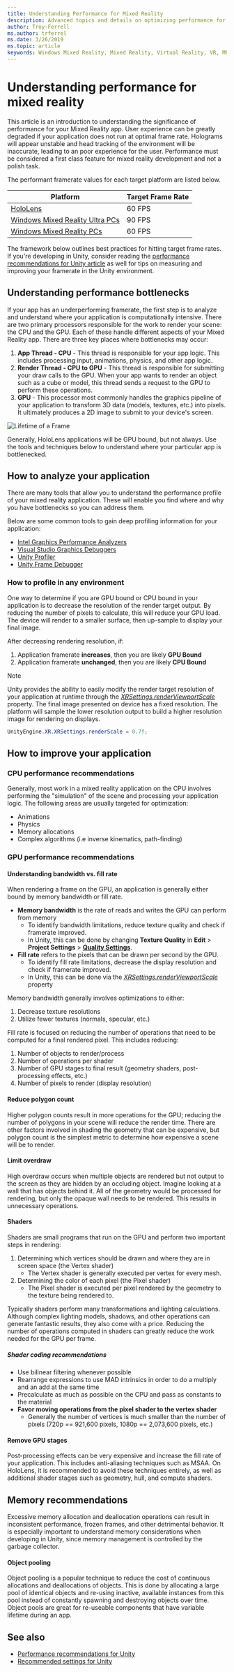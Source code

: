 ```yaml
---
title: Understanding Performance for Mixed Reality
description: Advanced topics and details on optimizing performance for Windows Mixed Reality Apps
author: Troy-Ferrell
ms.author: trferrel
ms.date: 3/26/2019
ms.topic: article
keywords: Windows Mixed Reality, Mixed Reality, Virtual Reality, VR, MR, Performance, Optimization, CPU, GPU
---
```


# Understanding performance for mixed reality

This article is an introduction to understanding the significance of performance for your Mixed Reality app.  User experience can be greatly degraded if your application does not run at optimal frame rate. Holograms will appear unstable and head tracking of the environment will be inaccurate, leading to an poor experience for the user. Performance must be considered a first class feature for mixed reality development and not a polish task.

The performant framerate values for each target platform are listed below.

| Platform | Target Frame Rate |
|----------|-------------------|
| [HoloLens](hololens-hardware-details.md) | 60 FPS |
| [Windows Mixed Reality Ultra PCs](immersive-headset-hardware-details.md) | 90 FPS |
| [Windows Mixed Reality PCs](immersive-headset-hardware-details.md) | 60 FPS |

The framework below outlines best practices for hitting target frame rates. If you're developing in Unity, consider reading the [performance recommendations for Unity article](performance-recommendations-for-unity.md) as well for tips on measuring and improving your framerate in the Unity environment.

## Understanding performance bottlenecks

If your app has an underperforming framerate, the first step is to analyze and understand where your application is computationally intensive. There are two primary processors responsible for the work to render your scene: the CPU and the GPU. Each of these handle different aspects of your Mixed Reality app. There are three key places where bottlenecks may occur: 

1. **App Thread - CPU** -
    This thread is responsible for your app logic. This includes processing input, animations, physics, and other app logic.
2. **Render Thread - CPU to GPU** - 
    This thread is responsible for submitting your draw calls to the GPU. When your app wants to render an object such as a cube or model, this thread sends a request to the GPU to perform these operations.
3. **GPU** - 
    This processor most commonly handles the graphics pipeline of your application to transform 3D data (models, textures, etc.) into pixels. It ultimately produces a 2D image to submit to your device's screen.

![Lifetime of a Frame](images/lifetime-of-a-frame.png)

Generally, HoloLens applications will be GPU bound, but not always. Use the tools and techniques below to understand where your particular app is bottlenecked.

## How to analyze your application

There are many tools that allow you to understand the performance profile of your mixed reality application. These will enable you find where and why you have bottlenecks so you can address them.

Below are some common tools to gain deep profiling information for your application:
- [Intel Graphics Performance Analyzers](https://software.intel.com/gpa)
- [Visual Studio Graphics Debuggers](https://docs.microsoft.com/visualstudio/debugger/graphics/visual-studio-graphics-diagnostics?view=vs-2017)
- [Unity Profiler](https://docs.unity3d.com/Manual/Profiler.html)
- [Unity Frame Debugger](https://docs.unity3d.com/Manual/FrameDebugger.html)

### How to profile in any environment

One way to determine if you are GPU bound or CPU bound in your application is to decrease the resolution of the render target output. By reducing the number of pixels to calculate, this will reduce your GPU load. The device will render to a smaller surface, then up-sample to display your final image.

After decreasing rendering resolution, if:
1) Application framerate **increases**, then you are likely **GPU Bound**
1) Application framerate **unchanged**, then you are likely **CPU Bound**

>[!NOTE]
>Unity provides the ability to easily modify the render target resolution of your application at runtime through the *[XRSettings.renderViewportScale](https://docs.unity3d.com/ScriptReference/XR.XRSettings-renderViewportScale.html)* property. The final image presented on device has a fixed resolution. The platform will sample the lower resolution output to build a higher resolution image for rendering on displays. 
>
>```CS
>UnityEngine.XR.XRSettings.renderScale = 0.7f;
>```

## How to improve your application

### CPU performance recommendations

Generally, most work in a mixed reality application on the CPU involves performing the "simulation" of the scene and processing your application logic. The following areas are usually targeted for optimization:

- Animations
- Physics
- Memory allocations
- Complex algorithms (i.e inverse kinematics, path-finding)

### GPU performance recommendations

#### Understanding bandwidth vs. fill rate
When rendering a frame on the GPU, an application is generally either bound by memory bandwidth or fill rate.

- **Memory bandwidth** is the rate of reads and writes the GPU can perform from memory
    - To identify bandwidth limitations, reduce texture quality and check if framerate improved.
    - In Unity, this can be done by changing **Texture Quality** in **Edit** > **Project Settings** > **[Quality Settings](https://docs.unity3d.com/Manual/class-QualitySettings.html)**.
- **Fill rate** refers to the pixels that can be drawn per second by the GPU.
    - To identify fill rate limitations, decrease the display resolution and check if framerate improved. 
    - In Unity, this can be done via the  *[XRSettings.renderViewportScale](https://docs.unity3d.com/ScriptReference/XR.XRSettings-renderViewportScale.html)* property

Memory bandwidth generally involves optimizations to either:
1) Decrease texture resolutions
2) Utilize fewer textures (normals, specular, etc.)

Fill rate is focused on reducing the number of operations that need to be computed for a final rendered pixel. This includes reducing:
1) Number of objects to render/process
2) Number of operations per shader
3) Number of GPU stages to final result (geometry shaders, post-processing effects, etc.)
4) Number of pixels to render (display resolution)

#### Reduce polygon count
Higher polygon counts result in more operations for the GPU; reducing the number of polygons in your scene will reduce the render time. There are other factors involved in shading the geometry that can be expensive, but polygon count is the simplest metric to determine how expensive a scene will be to render.

#### Limit overdraw

High overdraw occurs when multiple objects are rendered but not output to the screen as they are hidden by an occluding object. Imagine looking at a wall that has objects behind it. All of the geometry would be processed for rendering, but only the opaque wall needs to be rendered. This results in unnecessary operations.

#### Shaders

Shaders are small programs that run on the GPU and perform two important steps in rendering:
1) Determining which vertices should be drawn and where they are in screen space (the Vertex shader)
    - The Vertex shader is generally executed per vertex for every mesh.
2) Determining the color of each pixel (the Pixel shader)
    - The Pixel shader is executed per pixel rendered by the geometry to the texture being rendered to.

Typically shaders perform many transformations and lighting calculations. Although complex lighting models, shadows, and other operations can generate fantastic results, they also come with a price. Reducing the number of operations computed in shaders can greatly reduce the work needed for the GPU per frame.

##### Shader coding recommendations

- Use bilinear filtering whenever possible
- Rearrange expressions to use MAD intrinsics in order to do a multiply and an add at the same time
- Precalculate as much as possible on the CPU and pass as constants to the material
- **Favor moving operations from the pixel shader to the vertex shader**
    - Generally the number of vertices is much smaller than the number of pixels (720p == 921,600 pixels, 1080p == 2,073,600 pixels, etc.)

#### Remove GPU stages
Post-processing effects can be very expensive and increase the fill rate of your application. This includes anti-aliasing techniques such as MSAA. On HoloLens, it is recommended to avoid these techniques entirely, as well as additional shader stages such as geometry, hull, and compute shaders.

## Memory recommendations
Excessive memory allocation and deallocation operations can result in inconsistent performance, frozen frames, and other detrimental behavior. It is especially important to understand memory considerations when developing in Unity, since memory management is controlled by the garbage collector.

#### Object pooling

Object pooling is a popular technique to reduce the cost of continuous allocations and deallocations of objects. This is done by allocating a large pool of identical objects and re-using inactive, available instances from this pool instead of constantly spawning and destroying objects over time. Object pools are great for re-useable components that have variable lifetime during an app.

## See also
- [Performance recommendations for Unity](performance-recommendations-for-unity.md)
- [Recommended settings for Unity](recommended-settings-for-unity.md)
